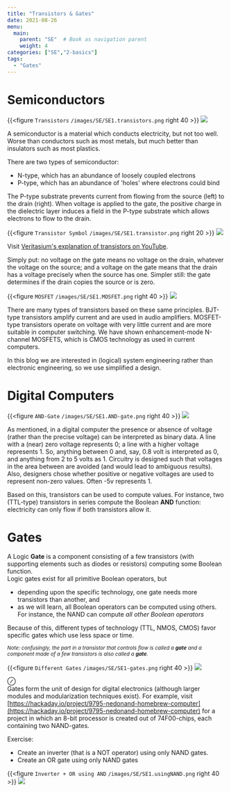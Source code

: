 ```yaml
---
title: "Transistors & Gates"
date: 2021-08-26
menu:
  main:
    parent: "SE"  # Book as navigation parent
    weight: 4
categories: ["SE","2-basics"]
tags:
  - "Gates"
---
```

# Semiconductors
{{<figure `Transistors` `/images/SE/SE1.transistors.png` right 40 >}}
![](SE1.transistors.png)

A semiconductor is a material which conducts electricity, but not too well. Worse than conductors such as most metals, but much better than insulators such as most plastics.

There are two types of semiconductor:

* N-type, which has an abundance of loosely coupled electrons
* P-type, which has an abundance of 'holes' where electrons could bind

The P-type substrate prevents current from flowing from the source (left) to the drain (right). When voltage is applied to the gate, the positive charge in the dielectric layer induces a field in the P-type substrate which allows electrons to flow to the drain.

{{<figure `Transistor Symbol` `/images/SE/SE1.transistor.png` right 20 >}}
![](SE1.transistor.png)

Visit [Veritasium's explanation of transistors on YouTube](https://www.youtube.com/embed/IcrBqCFLHIY).

Simply put: no voltage on the gate means no voltage on the drain, whatever the voltage on the source; and a voltage on the gate means that the drain has a voltage precisely when the source has one. Simpler still: the gate determines if the drain copies the source or is zero.

{{<figure `MOSFET` `/images/SE/SE1.MOSFET.png` right 40 >}}
![](SE1.MOSFET.png)

There are many types of transistors based on these same principles. BJT-type transistors amplify current and are used in audio amplifiers. MOSFET-type transistors operate on voltage with very little current and are more suitable in computer switching. We have shown enhancement-mode N-channel MOSFETS, which is CMOS technology as used in current computers.

In this blog we are interested in (logical) system engineering rather than electronic engineering, so we use simplified a design.

# Digital Computers

{{<figure `AND-Gate` `/images/SE/SE1.AND-gate.png` right 40 >}}
![](SE1.AND-gate.png)

As mentioned, in a digital computer the presence or absence of voltage (rather than the precise voltage) can be interpreted as binary data. A line with a (near) zero voltage represents 0; a line with a higher voltage represents 1. So, anything between 0 and, say, 0.8 volt is interpreted as 0, and anything from 2 to 5 volts as 1. Circuitry is designed such that voltages in the area between are avoided (and would lead to ambiguous results). Also, designers chose whether positive or negative voltages are used to represent non-zero values. Often -5v represents 1.

Based on this, transistors can be used to compute values. For instance, two (TTL-type) transistors in series compute the Boolean **AND** function: electricity can only flow if both transistors allow it.

# Gates
A Logic **Gate** is a component consisting of a few transistors (with supporting elements such as diodes or resistors) computing some Boolean function.  
Logic gates exist for all primitive Boolean operators, but

* depending upon the specific technology, one gate needs more transistors than another, and
* as we will learn, all Boolean operators can be computed using others. For instance, the NAND can compute *all other Boolean operators*

Because of this, different types of technology (TTL, NMOS, CMOS) favor specific gates which use  less space or time.

<span style="font-size:smaller;">*Note: confusingly, the part in a transistor that controls flow is called a **gate** and a component made of a few transistors is also called a **gate**.*</span>

{{<figure `Different Gates` `/images/SE/SE1-gates.png` right 40 >}}
![](SE1-gates.png)

&osol;  
Gates form the unit of design for digital electronics (although larger modules and modularization techniques exist).  For example, visit [https://hackaday.io/project/9795-nedonand-homebrew-computer](https://hackaday.io/project/9795-nedonand-homebrew-computer) for a project in which an 8-bit processor is created out of 74F00-chips, each containing two NAND-gates.

Exercise:

* Create an inverter (that is a NOT operator) using only NAND gates.
* Create an OR gate using only NAND gates

{{<figure `Inverter + OR using AND` `/images/SE/SE1.usingNAND.png` right 40 >}}
![](SE1.usingNAND.png)



